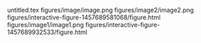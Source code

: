 untitled.tex
figures/image/image.png
figures/image2/image2.png
figures/interactive-figure-1457689581068/figure.html
figures/image1/image1.png
figures/interactive-figure-1457689932533/figure.html
